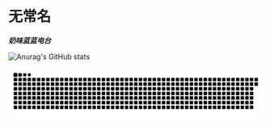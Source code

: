 # 无常名

***奶味蓝蓝电台***

![Anurag's GitHub stats](https://github-readme-stats.vercel.app/api?username=reqwaaaaa&show_icons=true&theme=highcontrast&bg_color=90,#ff7e5f,#feb47b,#ffcc70,#f4d03f,#d4e157,#9ccc65,#66bb6a,#26a69a,#26c6da,#00bcd4
)

![](https://raw.githubusercontent.com/reqwaaaaa/reqwaaaaa/output/github-contribution-grid-snake.svg)

